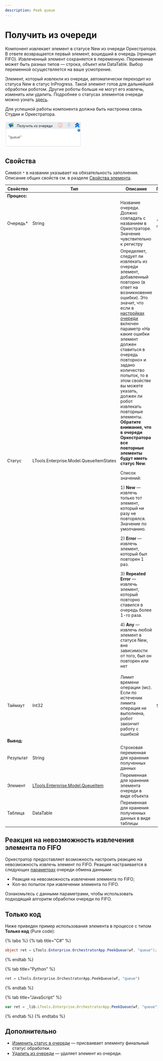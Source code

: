 ```yaml
---
description: Peek queue
---
```


# Получить из очереди

Компонент извлекает элемент в статусе New из очереди Оркестратора. В ответе возвращается первый элемент, вошедший в очередь (принцип FIFO). Извлеченный элемент сохраняется в переменную. Переменная может быть разных типов — строка, объект или DataTable. Выбор переменной осуществляется на ваше усмотрение. 

Элемент, который извлекли из очереди, автоматически переходит из статуса New в статус InProgress. Такой элемент готов для дальнейшей обработки роботом. Другие роботы больше не могут его извлечь, изменить или удалить. Подробнее о статусах элементов очереди можно узнать [здесь](https://docs.primo-rpa.ru/primo-rpa/orchestrator/basics/data-queues/items#statusy-elementa).

Для успешной работы компонента должна быть настроена связь Студии и Оркестратора.

![](../../../../resources/activities/basic/orch/queues/image-393.png)

## Свойства
Символ `*` в названии указывает на обязательность заполнения. Описание общих свойств см. в разделе [Свойства элемента](https://docs.primo-rpa.ru/primo-rpa/primo-studio/process/elements#svoistva-elementa).

| Свойство  | Тип    | Описание                                  | Пример       | 
| --------- | ------ | ----------------------------------------- | ------------ | 
| **Процесс:** |     |  |  |  
| Очередь\* | String | Название очереди. Должно совпадать с названием в Оркестраторе. Значение чувствительно к регистру | `"Queue name"` | 
| Статус    | LTools.Enterprise.Model.QueueItemStates | Определяет, следует ли извлекать из очереди элемент, добавленный повторно (в ответ на возникновение ошибки). Это значит, что если в [настройках очереди](https://docs.primo-rpa.ru/primo-rpa/orchestrator/basics/data-queues#parametry-ocheredi-obmena-dannymi) включен параметр «На какие ошибки элемент должен ставиться в очередь повторно» и задано количество попыток, то в этом свойстве вы можете указать, должен ли робот извлекать повторные элементы. **Обратите внимание, что в очереди Оркестратора все повторные элементы будут иметь статус New**. <p>Список значений:</p> <p>1) **New** — извлечь только тот элемент, который ни разу не повторялся. Значение по умолчанию.</p> <p>2) **Error** — извлечь элемент, который был повторен 1 раз. </p><p>3) **Repeated Error** — извлечь элемент, который повторно ставился в очередь более 1-го раза. </p><p>4) **Any** — извлечь любой элемент в статусе New, вне зависимости от того, был он повторен или нет</p> |   
| Таймаут   | Int32  | Лимит времени операции (мс). Если по истечении лимита операция не выполнена, робот закончит работу с ошибкой | `5000` |
| **Вывод:** |     |    |
| Результат  | String | Строковая переменная для хранения полученных данных |
| Элемент    | [LTools.Enterprise.Model.QueueItem](https://docs.primo-rpa.ru/primo-rpa/g_elements/el_basic/els_orch/els_queues/datatypes) | Переменная для хранения элемента очереди в виде объекта | 
| Таблица    | DataTable | Переменная для хранения полученных данных в виде таблицы | 


## Реакция на невозможность извлечения элемента по FIFO

Оркестратор предоставляет возможность настроить реакцию на невозможность извлечь элемент по FIFO. Реакция настраивается в следующих [параметрах](https://docs.primo-rpa.ru/primo-rpa/orchestrator/basics/data-queues#parametry-ocheredi-obmena-dannymi) очереди обмена данными:
* Реакция на невозможность извлечения элемента по FIFO;
* Кол-во попыток при извлечении элемента по FIFO.

Ознакомьтесь с данными параметрами, чтобы использовать подходящий алгоритм обработки очереди по FIFO.

## Только код
Ниже приведен пример использования элемента в процессе с типом **Только код** (Pure code):

{% tabs %}
{% tab title="C#" %}
```csharp
object ret = LTools.Enterprise.OrchestratorApp.PeekQueue(wf, "queue");
```
{% endtab %}

{% tab title="Python" %}
```python
ret = LTools.Enterprise.OrchestratorApp.PeekQueue(wf, "queue")
```
{% endtab %}

{% tab title="JavaScript" %}
```javascript
var ret = _lib.LTools.Enterprise.OrchestratorApp.PeekQueue(wf, "queue");
```
{% endtab %}
{% endtabs %}

## Дополнительно
* [Изменить статус в очереди](https://docs.primo-rpa.ru/primo-rpa/g_elements/el_basic/els_orch/els_queues/changequeueitemstate) — присваивает элементу финальный статус обработки. 
* [Удалить из очереди](https://docs.primo-rpa.ru/primo-rpa/g_elements/el_basic/els_orch/els_queues/deletefromqueue) — удаляет элемент из очереди.
